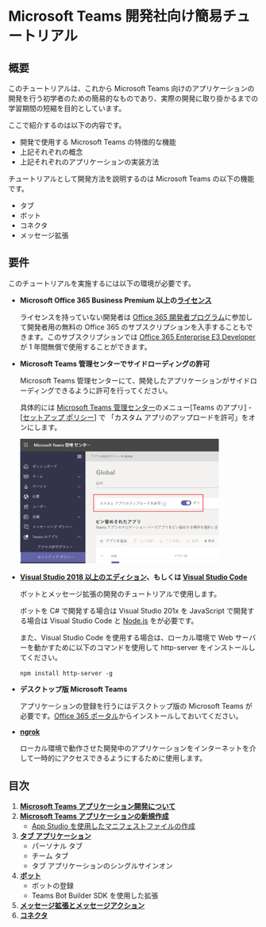 # Microsoft Teams 開発社向け簡易チュートリアル
## 概要
このチュートリアルは、これから Microsoft Teams 向けのアプリケーションの開発を行う初学者のための簡易的なものであり、実際の開発に取り掛かるまでの学習期間の短縮を目的としています。

ここで紹介するのは以下の内容です。
* 開発で使用する Microsoft Teams の特徴的な機能 
* 上記それぞれの概念
* 上記それぞれのアプリケーションの実装方法

チュートリアルとして開発方法を説明するのは Microsoft Teams の以下の機能です。
* タブ
* ボット
* コネクタ
* メッセージ拡張

## 要件
このチュートリアルを実施するには以下の環境が必要です。

* **Microsoft Office 365 Business Premium 以上の[ライセンス](https://products.office.com/ja-JP/compare-all-microsoft-office-products-b?tab=2)**

    ライセンスを持っていない開発者は [Office 365 開発者プログラム](https://developer.microsoft.com/ja-JP/office/dev-program
)に参加して開発者用の無料の Office 365 のサブスクリプションを入手することもできます。このサブスクリプションでは [Office 365 Enterprise E3 Developer](https://docs.microsoft.com/ja-jp/office/developer-program/office-365-developer-program-get-started) が 1 年間無償で使用することができます。

* **Microsoft Teams 管理センターでサイドローディングの許可**

    Microsoft Teams 管理センターにて、開発したアプリケーションがサイドローディングできるように許可を行ってください。
    
    具体的には [Microsoft Teams 管理センター](https://admin.teams.microsoft.com/)のメニュー\[Teams のアプリ\] - \[[セットアップ ポリシー](https://admin.teams.microsoft.com/policies/app-setup/edit/)\] で 「カスタム アプリのアップロードを許可」をオンにします。

    <img src="images/SetupPolicy.png" width="400">


* **[Visual Studio 2018 以上のエディション](https://visualstudio.microsoft.com/ja/vs/)、もしくは [Visual Studio Code](https://code.visualstudio.com/Download)**

    ボットとメッセージ拡張の開発のチュートリアルで使用します。

    ボットを C# で開発する場合は Visual Studio 201x を JavaScript で開発する場合は Visual Studio Code と [Node.js](https://nodejs.org/en/) をが必要です。

    また、Visual Studio Code を使用する場合は、ローカル環境で Web サーバーを動かすために以下のコマンドを使用して http-server をインストールしてください。

    ```
    npm install http-server -g
    ```

* **デスクトップ版 Microsoft Teams**

    アプリケーションの登録を行うにはデスクトップ版の Microsoft Teams が必要です。[Office 365 ポータル](https://www.office.com/?)からインストールしておいてください。

* **[ngrok](https://ngrok.com/download)**

    ローカル環境で動作させた開発中のアプリケーションをインターネットを介して一時的にアクセスできるようにするために使用します。


## 目次
1. [**Microsoft Teams アプリケーション開発について**](Tut01.md)
2. [**Microsoft Teams アプリケーションの新規作成**](Tut02.md)
    * [App Studio を使用したマニフェストファイルの作成](Tut02.md#app-studio-を使用した-teams-アプリケーションの登録)
3. [**タブ アプリケーション**](Tut03.md)
    * パーソナル タブ
    * チーム タブ
    * タブ アプリケーションのシングルサインオン
4. [**ボット**](Tut04.md)
    * ボットの登録
    * Teams Bot Builder SDK を使用した拡張
5. [**メッセージ拡張とメッセージアクション**](Tut05.md)
6. [**コネクタ**](Tut06.md)
